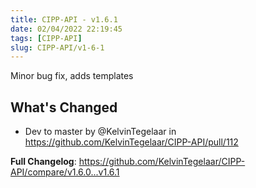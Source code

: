 ```yaml
---
title: CIPP-API - v1.6.1
date: 02/04/2022 22:19:45
tags: [CIPP-API]
slug: CIPP-API/v1-6-1
---
```


<!--truncate-->

Minor bug fix, adds templates 

## What's Changed
* Dev to master by @KelvinTegelaar in https://github.com/KelvinTegelaar/CIPP-API/pull/112


**Full Changelog**: https://github.com/KelvinTegelaar/CIPP-API/compare/v1.6.0...v1.6.1
